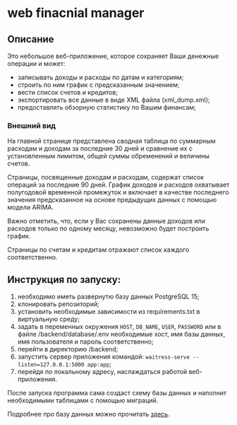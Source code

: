 # web finacnial manager
## Описание
Это небольшое веб-приложение, которое сохраняет Ваши денежные операции и может:
- записывать доходы и расходы по датам и категориям;
- строить по ним график с предсказанным значением;
- вести список счетов и кредитов;
- экспортировать все данные в виде XML файла (xml_dump.xml);
- предоставлять обзорную статистику по Вашим финансам;
### Внешний вид
На главной странице представлена сводная таблица по суммарным расходам и доходам за последние 30 дней и сравнение их с установленным лимитом, общей суммы обременений и величины счетов. 

Страницы, посвященные доходам и расходам, содержат список операций за последние 90 дней. График доходов и расходов охватывает полугодовой временной промежуток и включает в качестве последнего значения предсказанное на основе предыдущих данных с помощью модели ARIMA.

Важно отметить, что, если у Вас сохранены данные доходов или расходов только по одному месяцу, невозможно будет построить график.

Страницы по счетам и кредитам отражают список каждого соответственно.

## Инструкция по запуску:
1. необходимо иметь развернутю базу данных PostgreSQL 15;
2. клонировать репозиторий;
3. установить необходимые зависимости из requirements.txt в виртуальную среду;
4. задать в переменных окружения `HOST`, `DB_NAME`, `USER`, `PASSWORD` или в файле /backend/database/.env необходимые хост, имя базы данных, имя пользователя и пароль соответственно; 
5. перейти в директорию /backend;
6. запустить сервер приложения командой: `waitress-serve --listen=127.0.0.1:5000 app:app`;
7. перейдя по локальному адресу, наслаждаться работой веб-приложения.

После запуска программа сама создаст схему базы данных и наполнит необходимыми таблицами с помощью миграций.

Подробнее про базу данных можно прочитать [здесь](https://github.com/ExtremCode/web_finacnial_manager/tree/main/backend/database/technical%20information).
